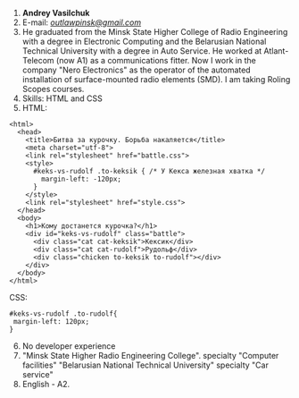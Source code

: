 1. **Andrey Vasilchuk**
2. E-mail: *outlawpinsk@gmail.com*
3. He graduated from the Minsk State Higher College of Radio Engineering with a degree in Electronic Computing and the Belarusian National Technical University with a degree in Auto Service. He worked at Atlant-Telecom (now A1) as a communications fitter. Now I work in the company "Nero Electronics" as the operator of the automated installation of surface-mounted radio elements (SMD). I am taking Roling Scopes courses.
4. Skills: HTML and CSS
5. HTML: 
```
<html>
  <head>
    <title>Битва за курочку. Борьба накаляется</title>
    <meta charset="utf-8">
    <link rel="stylesheet" href="battle.css">
    <style>
      #keks-vs-rudolf .to-keksik { /* У Кекса железная хватка */
        margin-left: -120px;
      }
    </style>
    <link rel="stylesheet" href="style.css">
  </head>
  <body>
    <h1>Кому достанется курочка?</h1>
    <div id="keks-vs-rudolf" class="battle">
      <div class="cat cat-keksik">Кексик</div>
      <div class="cat cat-rudolf">Рудольф</div>
      <div class="chicken to-keksik to-rudolf"></div>
    </div>
  </body>
</html>
```

CSS:
 ```
 #keks-vs-rudolf .to-rudolf{
  margin-left: 120px;
}
```
6. No developer experience
7. "Minsk State Higher Radio Engineering College". specialty "Computer facilities"
"Belarusian National Technical University" specialty "Car service"
8. English - A2.
